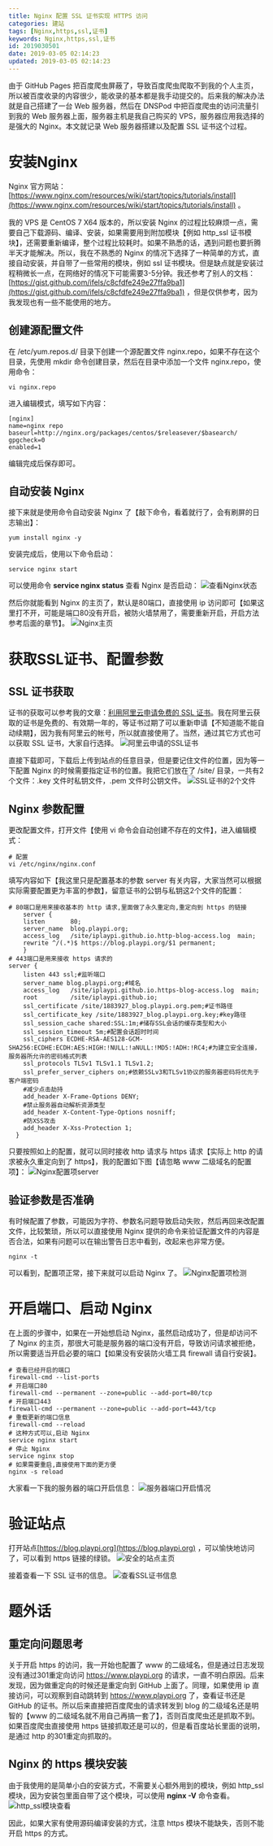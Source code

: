```yaml
---
title: Nginx 配置 SSL 证书实现 HTTPS 访问
categories: 建站
tags: [Nginx,https,ssl,证书]
keywords: Nginx,https,ssl,证书
id: 2019030501
date: 2019-03-05 02:14:23
updated: 2019-03-05 02:14:23
---
```



由于 GitHub Pages 把百度爬虫屏蔽了，导致百度爬虫爬取不到我的个人主页，所以被百度收录的内容很少，能收录的基本都是我手动提交的。后来我的解决办法就是自己搭建了一台 Web 服务器，然后在 DNSPod 中把百度爬虫的访问流量引到我的 Web 服务器上面，服务器主机是我自己购买的 VPS，服务器应用我选择的是强大的 Nginx。本文就记录 Web 服务器搭建以及配置 SSL 证书这个过程。


<!-- more -->


# 安装Nginx


Nginx 官方网站：[https://www.nginx.com/resources/wiki/start/topics/tutorials/install](https://www.nginx.com/resources/wiki/start/topics/tutorials/install) 。

我的 VPS 是 CentOS 7 X64 版本的，所以安装 Nginx 的过程比较麻烦一点，需要自己下载源码、编译、安装，如果需要用到附加模块【例如 http_ssl 证书模块】，还需要重新编译，整个过程比较耗时。如果不熟悉的话，遇到问题也要折腾半天才能解决。所以，我在不熟悉的 Nginx 的情况下选择了一种简单的方式，直接自动安装，并自带了一些常用的模块，例如 ssl 证书模块。但是缺点就是安装过程稍微长一点，在网络好的情况下可能需要3-5分钟。我还参考了别人的文档：[https://gist.github.com/ifels/c8cfdfe249e27ffa9ba1](https://gist.github.com/ifels/c8cfdfe249e27ffa9ba1) ，但是仅供参考，因为我发现也有一些不能使用的地方。

## 创建源配置文件

在 /etc/yum.repos.d/ 目录下创建一个源配置文件 nginx.repo，如果不存在这个目录，先使用 mkdir 命令创建目录，然后在目录中添加一个文件 nginx.repo，使用命令：

```
vi nginx.repo
```

进入编辑模式，填写如下内容：

```
[nginx]
name=nginx repo
baseurl=http://nginx.org/packages/centos/$releasever/$basearch/
gpgcheck=0
enabled=1
```

编辑完成后保存即可。

## 自动安装 Nginx

接下来就是使用命令自动安装 Nginx 了【敲下命令，看着就行了，会有刷屏的日志输出】：

```
yum install nginx -y
```

安装完成后，使用以下命令启动：

```
service nginx start
```

可以使用命令 **service nginx status** 查看 Nginx 是否启动：
![查看Nginx状态](https://ws1.sinaimg.cn/large/b7f2e3a3gy1g0tj7nqpidj20pi085jrs.jpg "查看Nginx状态")

然后你就能看到 Nginx 的主页了，默认是80端口，直接使用 ip 访问即可【如果这里打不开，可能是端口80没有开启，被防火墙禁用了，需要重新开启，开启方法参考后面的章节】。
![Nginx主页](https://ws1.sinaimg.cn/large/b7f2e3a3gy1g0tj9c3v7aj20hw075t92.jpg "Nginx主页")


# 获取SSL证书、配置参数

## SSL 证书获取

证书的获取可以参考我的文章：[利用阿里云申请免费的 SSL 证书](https://www.playpi.org/2019030401.html)。我在阿里云获取的证书是免费的、有效期一年的，等证书过期了可以重新申请【不知道能不能自动续期】，因为我有阿里云的帐号，所以就直接使用了。当然，通过其它方式也可以获取 SSL 证书，大家自行选择。
![阿里云申请的SSL证书](https://ws1.sinaimg.cn/large/b7f2e3a3gy1g0tj9zp4g1j21hc0qx0ub.jpg "阿里云申请的SSL证书")

直接下载即可，下载后上传到站点的任意目录，但是要记住文件的位置，因为等一下配置 Nginx 的时候需要指定证书的位置。我把它们放在了 /site/ 目录，一共有2个文件：.key 文件时私钥文件，.pem 文件时公钥文件。
![SSL证书的2个文件](https://ws1.sinaimg.cn/large/b7f2e3a3gy1g0tjanlqz3j20o80dbaav.jpg "SSL证书的2个文件")

## Nginx 参数配置

更改配置文件，打开文件【使用 vi 命令会自动创建不存在的文件】，进入编辑模式：

```
# 配置
vi /etc/nginx/nginx.conf
```

填写内容如下【我这里只是配置基本的参数 server 有关内容，大家当然可以根据实际需要配置更为丰富的参数】，留意证书的公钥与私钥这2个文件的配置：

```
# 80端口是用来接收基本的 http 请求,里面做了永久重定向,重定向到 https 的链接
    server {
    listen       80;
    server_name  blog.playpi.org;
    access_log   /site/iplaypi.github.io.http-blog-access.log  main;
    rewrite ^/(.*)$ https://blog.playpi.org/$1 permanent;
    }
# 443端口是用来接收 https 请求的
server {
    listen 443 ssl;#监听端口
    server_name blog.playpi.org;#域名
    access_log   /site/iplaypi.github.io.https-blog-access.log  main;
    root         /site/iplaypi.github.io;
    ssl_certificate /site/1883927_blog.playpi.org.pem;#证书路径
    ssl_certificate_key /site/1883927_blog.playpi.org.key;#key路径
    ssl_session_cache shared:SSL:1m;#储存SSL会话的缓存类型和大小
    ssl_session_timeout 5m;#配置会话超时时间
    ssl_ciphers ECDHE-RSA-AES128-GCM-SHA256:ECDHE:ECDH:AES:HIGH:!NULL:!aNULL:!MD5:!ADH:!RC4;#为建立安全连接，服务器所允许的密码格式列表
    ssl_protocols TLSv1 TLSv1.1 TLSv1.2;
    ssl_prefer_server_ciphers on;#依赖SSLv3和TLSv1协议的服务器密码将优先于客户端密码
    #减少点击劫持
    add_header X-Frame-Options DENY;
    #禁止服务器自动解析资源类型
    add_header X-Content-Type-Options nosniff;
    #防XSS攻击
    add_header X-Xss-Protection 1;
  }
```

只要按照如上的配置，就可以同时接收 http 请求与 https 请求【实际上 http 的请求被永久重定向到了 https】，我的配置如下图【请忽略 www 二级域名的配置项】：
![Nginx配置项server](https://ws1.sinaimg.cn/large/b7f2e3a3gy1g0tjbahmnzj20rm0kv75t.jpg "Nginx配置项server")

## 验证参数是否准确

有时候配置了参数，可能因为字符、参数名问题导致启动失败，然后再回来改配置文件，比较繁琐，所以可以直接使用 Nginx 提供的命令来验证配置文件的内容是否合法，如果有问题可以在输出警告日志中看到，改起来也非常方便。

```
nginx -t
```

可以看到，配置项正常，接下来就可以启动 Nginx 了。
![Nginx配置项检测](https://ws1.sinaimg.cn/large/b7f2e3a3gy1g0tjbrqeeuj20f603cglj.jpg "Nginx配置项检测")


# 开启端口、启动 Nginx


在上面的步骤中，如果在一开始想启动 Nginx，虽然启动成功了，但是却访问不了 Nginx 的主页，那很大可能是服务器的端口没有开启，导致访问请求被拒绝，所以需要适当开启必要的端口【如果没有安装防火墙工具 firewall 请自行安装】。

```
# 查看已经开启的端口
firewall-cmd --list-ports
# 开启端口80
firewall-cmd --permanent --zone=public --add-port=80/tcp
# 开启端口443
firewall-cmd --permanent --zone=public --add-port=443/tcp
# 重载更新的端口信息 
firewall-cmd --reload
# 这种方式可以,启动 Nginx
service nginx start
# 停止 Nginx
service nginx stop
# 如果需要重启,直接使用下面的更方便
nginx -s reload
```

大家看一下我的服务器的端口开启信息：
![服务器端口开启情况](https://ws1.sinaimg.cn/large/b7f2e3a3gy1g0tjc9ygu2j20bo02s0sl.jpg "服务器端口开启情况")


# 验证站点

打开站点[https://blog.playpi.org](https://blog.playpi.org) ，可以愉快地访问了，可以看到 https 链接的绿锁。
![安全的站点主页](https://ws1.sinaimg.cn/large/b7f2e3a3gy1g0tjcrc2zbj21hk0s6n10.jpg "安全的站点主页")

接着查看一下 SSL 证书的信息。
![查看SSL证书信息](https://ws1.sinaimg.cn/large/b7f2e3a3gy1g0tjd5kowxj20d60i90t0.jpg "查看SSL证书信息")


# 题外话


## 重定向问题思考

关于开启 https 的访问，我一开始也配置了 www 的二级域名，但是通过日志发现没有通过301重定向访问 https://www.playpi.org 的请求，一直不明白原因。后来发现，因为做重定向的时候还是重定向到 GitHub 上面了。同理，如果使用 ip 直接访问，可以观察到自动跳转到 https://www.playpi.org 了，查看证书还是 GitHub 的证书。所以后来直接把百度爬虫的请求转发到 blog 的二级域名还是明智的【www 的二级域名就不用自己再搞一套了】，否则百度爬虫还是抓取不到。如果百度爬虫直接使用 https 链接抓取还是可以的，但是看百度站长里面的说明，是通过 http 的301重定向抓取的。

## Nginx 的 https 模块安装

由于我使用的是简单小白的安装方式，不需要关心额外用到的模块，例如 http_ssl 模块，因为安装包里面自带了这个模块，可以使用 **nginx -V** 命令查看。
![http_ssl模块查看](https://ws1.sinaimg.cn/large/b7f2e3a3gy1g0uj2a8vf6j21gm08smxy.jpg "http_ssl模块查看")

因此，如果大家有使用源码编译安装的方式，注意 https 模块不能缺失，否则不能开启 https 的方式。

